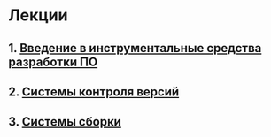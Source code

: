 # Лекции
## 1. [Введение в инструментальные средства разработки ПО](./Lections/L1.md)
## 2. [Системы контроля версий](./Lections/L2.md)
## 3. [Системы сборки](./Lections/L3.md)
